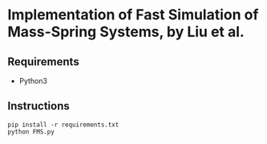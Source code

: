 # Implementation of Fast Simulation of Mass-Spring Systems, by Liu et al.

## Requirements
* Python3

## Instructions
```properties
pip install -r requirements.txt
python FMS.py
```
